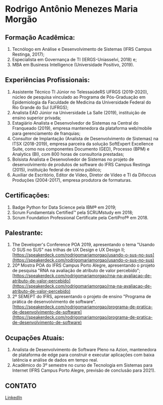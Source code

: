 # Rodrigo Antônio Menezes Maria Morgão

## Formação Acadêmica:
1. Tecnólogo em Análise e Desenvolvimento de Sistemas (IFRS Campus Restinga, 2017);
2. Especialista em Governança de TI (IERGS-Uniasselvi, 2018) e;
3. MBA em Business Intelligence (Universidade Positivo, 2019).

## Experiências Profissionais:
1. Assistente Técnico TI Júnior no TelessaúdeRS UFRGS (2019-2020), núcleo de pesquisa vinculado ao Programa de Pós-Graduação em Epidemiologia da Faculdade de Medicina da Universidade Federal do Rio Grande do Sul (UFRGS);
2. Analista EAD Júnior na Universidade La Salle (2019), instituição de ensino superior privada;
3. Estagiário Analista e Desenvolvedor de Sistemas na Central do Franqueado (2019), empresa mantenedora da plataforma web/mobile para gerenciamento de franquias;
4. Consultor de Implantação (Analista de Desenvolvimento de Sistemas) na ITSX (2018-2019), empresa parceira da solução SoftExpert Excellence Suite, como nos componentes Documento (GED), Processo (BPM) e Analytics (BI), com 800 horas de consultoria prestadas;
5. Bolsista Analista e Desenvolvedor de Sistemas no projeto de desenvolvimento de produtos de software do IFRS Campus Restinga (2015), instituição federal de ensino público;
6. Auxiliar de Escritório, Editor de Vídeo, Diretor de Vídeo e TI da Difoccus Produções (2004-2017), empresa produtora de formaturas.

## Certificações:
1. Badge Python for Data Science pela IBM® em 2019;
2. Scrum Fundamentals Certified™ pela SCRUMstudy em 2018;
3. Scrum Foundation Professional Certificate pela CertiProf® em 2018.

## Palestrante:
1. The Developer's Conference POA 2019, apresentando o tema "Usando O SUS no SUS" nas trilhas de UX Design e UX Design II; [https://speakerdeck.com/rodrigomariamorgao/usando-o-sus-no-sus](https://speakerdeck.com/rodrigomariamorgao/usando-o-sus-no-sus)
2. 20ª Mostra POA do IFRS Campus Porto Alegre, apresentando o projeto de pesquisa "RNA na avaliação de atributo de valor percebido"; [https://speakerdeck.com/rodrigomariamorgao/rna-na-avaliacao-de-atributo-de-valor-percebido](https://speakerdeck.com/rodrigomariamorgao/rna-na-avaliacao-de-atributo-de-valor-percebido)
3. 2º SEMEPT do IFRS, apresentando o projeto de ensino "Programa de prática de desenvolvimento de software". [https://speakerdeck.com/rodrigomariamorgao/programa-de-pratica-de-desenvolvimento-de-software](https://speakerdeck.com/rodrigomariamorgao/programa-de-pratica-de-desenvolvimento-de-software)

## Ocupações Atuais:
1. Analista de Desenvolvimento de Software Pleno na Azion, mantenedora de plataforma de edge para construir e executar aplicações com baixa latência e análise de dados em tempo real.
2. Acadêmico do 3º semestre no curso de Tecnologia em Sistemas para Internet (IFRS Campus Porto Alegre, previsão de conclusão para 2021).

## CONTATO
[LinkedIn](https://www.linkedin.com/in/rodrigomariamorgao/)
